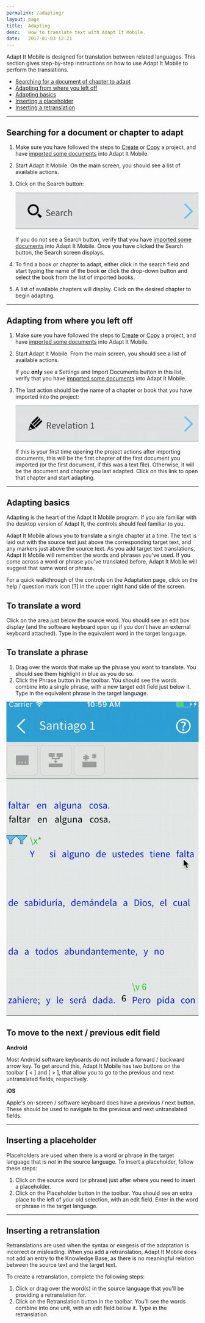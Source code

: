 ```yaml
---
permalink: /adapting/
layout: page
title:  Adapting
desc:   How to translate text with Adapt It Mobile.
date:   2017-01-03 12:21
---
```


Adapt It Mobile is designed for translation between related languages. This section gives step-by-step instructions on how to use Adapt It Mobile to perform the translations.

* [Searching for a document of chapter to adapt](#search-page)
* [Adapting from where you left off](#adapting-from-where-you-left-off)
* [Adapting basics](#adapting-basics)
* [Inserting a placeholder](#inserting-a-placeholder)
* [Inserting a retranslation](#inserting-a-retranslation)

----

<a id="search-page"></a>
## Searching for a document or chapter to adapt 

1. Make sure you have followed the steps to [Create](https://github.com/adapt-it/adapt-it-mobile/wiki/Creating-a-new-project) or [Copy](https://github.com/adapt-it/adapt-it-mobile/wiki/Copying-a-project) a project, and have [imported some documents](https://github.com/adapt-it/adapt-it-mobile/wiki/Importing-a-document) into Adapt It Mobile.
2. Start Adapt It Mobile. On the main screen, you should see a list of available actions.
3. Click on the Search button:

    ![Search button](/assets/img/Search.png)

    If you do not see a Search button, verify that you have [imported some documents](https://github.com/adapt-it/adapt-it-mobile/wiki/Importing-a-document) into Adapt It Mobile. Once you have clicked the Search button, the Search screen displays.
4. To find a book or chapter to adapt, either click in the search field and start typing the name of the book **or** click the drop-down button and select the book from the list of imported books.
5. A list of available chapters will display. Click on the desired chapter to begin adapting.

----

<a id="adapting-from-where-you-left-off"></a>
## Adapting from where you left off

1. Make sure you have followed the steps to [Create](https://github.com/adapt-it/adapt-it-mobile/wiki/Creating-a-new-project) or [Copy](https://github.com/adapt-it/adapt-it-mobile/wiki/Copying-a-project) a project, and have [imported some documents](https://github.com/adapt-it/adapt-it-mobile/wiki/Importing-a-document) into Adapt It Mobile.
2. Start Adapt It Mobile. From the main screen, you should see a list of available actions. 

    If you **only** see a Settings and Import Documents button in this list, verify that you have [imported some documents](https://github.com/adapt-it/adapt-it-mobile/wiki/Importing-a-document) into Adapt It Mobile. 
3. The last action should be the name of a chapter or book that you have imported into the project:

    ![Adapt](/assets/img/Adapt.png)

    If this is your first time opening the project actions after importing documents, this will be the first chapter of the first document you imported (or the first document, if this was a text file). Otherwise, it will be the document and chapter you last adapted. Click on this link to open that chapter and start adapting.
    
----

<a id="adapting-basics"></a>
## Adapting basics 

Adapting is the heart of the Adapt It Mobile program. If you are familiar with the desktop version of Adapt It, the controls should feel familiar to you. 

Adapt It Mobile allows you to translate a single chapter at a time. The text is laid out with the source text just above the corresponding target text, and any markers just above the source text. As you add target text translations, Adapt It Mobile will remember the words and phrases you've used. If you come across a word or phrase you've translated before, Adapt It Mobile will suggest that same word or phrase.

For a quick walkthrough of the controls on the Adaptation page, click on the help / question mark icon [?] in the upper right hand side of the screen.

## To translate a word
Click on the area just below the source word. You should see an edit box display (and the software keyboard open up if you don't have an external keyboard attached). Type in the equivalent word in the target language.

## To translate a phrase
1. Drag over the words that make up the phrase you want to translate. You should see them highlight in blue as you do so.
2. Click the Phrase button in the toolbar. You should see the words combine into a single phrase, with a new target edit field just below it. Type in the equivalent phrase in the target language.

![Create a phrase](/assets/img/phrase.gif)

## To move to the next / previous edit field

**Android**

Most Android software keyboards do not include a forward / backward arrow key. To get around this, Adapt It Mobile has two buttons on the toolbar [ < ] and [ > ], that allow you to go to the previous and next untranslated fields, respectively.

**iOS**

Apple's on-screen / software keyboard does have a previous / next button. These should be used to navigate to the previous and next untranslated fields.

----

<a id="inserting-a-placeholder"></a>
## Inserting a placeholder 

Placeholders are used when there is a word or phrase in the target language that is *not* in the source language. To insert a placeholder, follow these steps:

1. Click on the source word (or phrase) just after where you need to insert a placeholder.
2. Click on the Placeholder button in the toolbar. You should see an extra place to the left of your old selection, with an edit field. Enter in the word or phrase in the target language.

----

<a id="inserting-a-retranslation"></a>
## Inserting a retranslation 

Retranslations are used when the syntax or exegesis of the adaptation is incorrect or misleading. When you add a retranslation, Adapt It Mobile does not add an entry to the Knowledge Base, as there is no meaningful relation between the source text and the target text.

To create a retranslation, complete the following steps:

1. Click or drag over the word(s) in the source language that you'll be providing a retranslation for.
2. Click on the Retranslation button in the toolbar. You'll see the words combine into one unit, with an edit field below it. Type in the retranslation.
